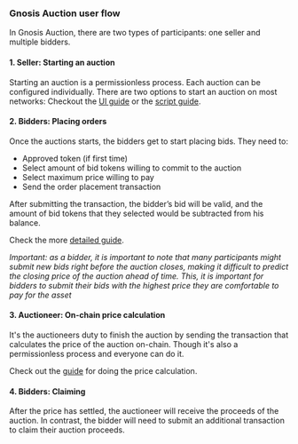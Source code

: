 ### Gnosis Auction user flow

In Gnosis Auction, there are two types of participants: one seller and multiple bidders.

#### 1. Seller: Starting an auction

Starting an auction is a permissionless process. Each auction can be configured individually.
There are two options to start an auction on most networks:
Checkout the [UI guide](/#/docs/starting-an-auction-with-safe) or the [script guide](/#/docs/participate-as-auctioneer).

#### 2. Bidders: Placing orders

Once the auctions starts, the bidders get to start placing bids. They need to:

- Approved token (if first time)
- Select amount of bid tokens willing to commit to the auction
- Select maximum price willing to pay
- Send the order placement transaction

After submitting the transaction, the bidder’s bid will be valid, and the amount of bid tokens that they selected would be subtracted from his balance.

Check the more [detailed guide](/#/docs/participate-as-a-bidder).

_Important: as a bidder, it is important to note that many participants might submit new bids right before the auction closes, making it difficult to predict the closing price of the auction ahead of time. This, it is important for bidders to submit their bids with the highest price they are comfortable to pay for the asset_

#### 3. Auctioneer: On-chain price calculation

It's the auctioneers duty to finish the auction by sending the transaction that calculates the price of the auction on-chain. Though it's also a permissionless process and everyone can do it.

Check out the [guide](https://github.com/gnosis/ido-contracts#settle-auctionss) for doing the price calculation.

#### 4. Bidders: Claiming

After the price has settled, the auctioneer will receive the proceeds of the auction. In contrast, the bidder will need to submit an additional transaction to claim their auction proceeds.
